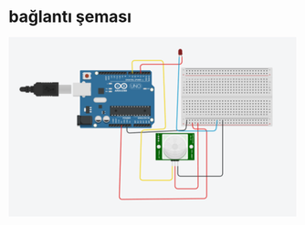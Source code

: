 # bağlantı şeması

![alt text](https://github.com/MorphyKutay/arduino-hirsiz-pir-alarm/blob/main/pir.png)
